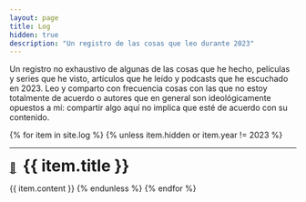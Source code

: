 ```yaml
---
layout: page
title: Log
hidden: true
description: "Un registro de las cosas que leo durante 2023"
---
```


Un registro no exhaustivo de algunas de las cosas que he hecho, películas y series que he visto, artículos que he leído y podcasts que he escuchado en 2023. Leo y comparto con frecuencia cosas con las que no estoy totalmente de acuerdo o autores que en general son ideológicamente opuestos a mí: compartir algo aquí no implica que esté de acuerdo con su contenido.

{% for item in site.log %}
{% unless item.hidden or item.year != 2023 %}
  <hr/>
  <div>
    <a style="font-size:1.3em; padding-right:0.4em" href="{{item.url}}">🔗</a>
    <h1 style="display:inline;" id="{{ item.tag }}">{{ item.title }}</h1>
  </div>

  {{ item.content }}
{% endunless %}
{% endfor %}
